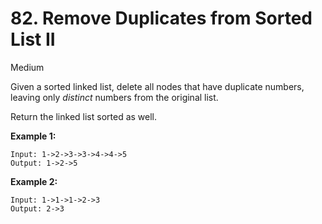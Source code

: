 # 82. Remove Duplicates from Sorted List II

Medium

Given a sorted linked list, delete all nodes that have duplicate numbers, leaving only *distinct* numbers from the original list.

Return the linked list sorted as well.

**Example 1:**

```
Input: 1->2->3->3->4->4->5
Output: 1->2->5
```

**Example 2:**

```
Input: 1->1->1->2->3
Output: 2->3
```